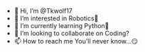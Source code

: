 - 👋 Hi, I’m @Tkwolf17
- 👀 I’m interested in Robotics🤖
- 🌱 I’m currently learning Python🐍
- 💞️ I’m looking to collaborate on Coding?
- 📫 How to reach me You'll never know...😏

<!---
Tkwolf17/Tkwolf17 is a ✨ special ✨ repository because its `README.md` (this file) appears on your GitHub profile.
You can click the Preview link to take a look at your changes.
--->
